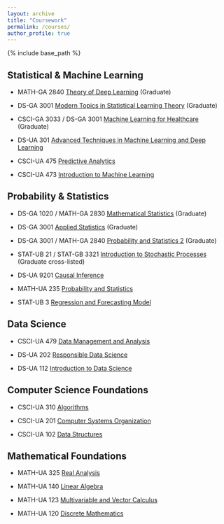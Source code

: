 ```yaml
---
layout: archive
title: "Coursework"
permalink: /courses/
author_profile: true
---
```


{% include base_path %}

<!---
I am fortunate enough to have the opportunities to take the following courses with outstanding professors at NYU:
-->

Statistical & Machine Learning
------

- MATH-GA 2840 [Theory of Deep Learning](https://gary-boyuan-zhang.github.io/courses/math_ga_2840_theory_of_deep_learning) (Graduate)

- DS-GA 3001 [Modern Topics in Statistical Learning Theory](https://gary-boyuan-zhang.github.io/courses/ds_ga_3001_statistical_learning_theory) (Graduate)

- CSCI-GA 3033 / DS-GA 3001 [Machine Learning for Healthcare]() (Graduate)

- DS-UA 301 [Advanced Techniques in Machine Learning and Deep Learning](https://gary-boyuan-zhang.github.io/courses/ds_ua_301)

- CSCI-UA 475 [Predictive Analytics](https://gary-boyuan-zhang.github.io/courses/csci_ua_475)

- CSCI-UA 473 [Introduction to Machine Learning](https://gary-boyuan-zhang.github.io/courses/csci_ua_473)

Probability & Statistics
------

- DS-GA 1020 / MATH-GA 2830 [Mathematical Statistics]() (Graduate)
  
- DS-GA 3001 [Applied Statistics]() (Graduate)
  
- DS-GA 3001 / MATH-GA 2840 [Probability and Statistics 2](https://gary-boyuan-zhang.github.io/courses/ds_ga_3001_probability_and_statistics_2) 
(Graduate)

- STAT-UB 21 / STAT-GB 3321 [Introduction to Stochastic Processes](https://gary-boyuan-zhang.github.io/courses/stat_ub_21) (Graduate cross-listed)

- DS-UA 9201 [Causal Inference](https://gary-boyuan-zhang.github.io/courses/ds_ua_9201)

- MATH-UA 235 [Probability and Statistics](https://gary-boyuan-zhang.github.io/courses/math_ua_235)

- STAT-UB 3 [Regression and Forecasting Model](https://gary-boyuan-zhang.github.io/courses/stat_ub_3)

Data Science
------

- CSCI-UA 479 [Data Management and Analysis](https://gary-boyuan-zhang.github.io/courses/csci_ua_479)

- DS-UA 202 [Responsible Data Science](https://gary-boyuan-zhang.github.io/courses/ds_ua_202)

- DS-UA 112 [Introduction to Data Science](https://gary-boyuan-zhang.github.io/courses/ds_ua_112)

Computer Science Foundations
------

- CSCI-UA 310 [Algorithms](https://gary-boyuan-zhang.github.io/courses/csci_ua_310) 

- CSCI-UA 201 [Computer Systems Organization](https://gary-boyuan-zhang.github.io/courses/csci_ua_201)

- CSCI-UA 102 [Data Structures](https://gary-boyuan-zhang.github.io/courses/csci_ua_102)

Mathematical Foundations
------

- MATH-UA 325 [Real Analysis](https://gary-boyuan-zhang.github.io/courses/math_ua_325)

- MATH-UA 140 [Linear Algebra](https://gary-boyuan-zhang.github.io/courses/math_ua_140)

- MATH-UA 123 [Multivariable and Vector Calculus](https://gary-boyuan-zhang.github.io/courses/math_ua_123) 

- MATH-UA 120 [Discrete Mathematics](https://gary-boyuan-zhang.github.io/courses/math_ua_120)


<br/>





<!---

{% for post in site.publications reversed %}
  {% include archive-single.html %}
 {% endfor %}

-->


<!---
---
layout: archive
title: "Courses"
permalink: /courses/
author_profile: true
---

{% include base_path %}

{% for post in site.courses reversed %}
  {% include archive-single.html %}
{% endfor %}

-->
